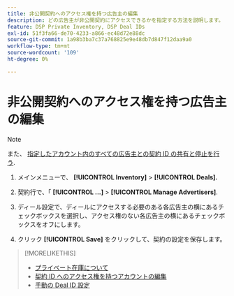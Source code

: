 ```yaml
---
title: 非公開契約へのアクセス権を持つ広告主の編集
description: どの広告主が非公開契約にアクセスできるかを指定する方法を説明します。
feature: DSP Private Inventory, DSP Deal IDs
exl-id: 51f3fa66-de70-4233-a866-ec48d72e88dc
source-git-commit: 1a98b3ba7c37a768825e9e48db7d847f12daa9a0
workflow-type: tm+mt
source-wordcount: '109'
ht-degree: 0%

---
```


# 非公開契約へのアクセス権を持つ広告主の編集

>[!NOTE]
>
>また、 [指定したアカウント内のすべての広告主との契約 ID の共有と停止を行う](deal-id-share.md).

1. メインメニューで、 **[!UICONTROL Inventory]** > **[!UICONTROL Deals].**

1. 契約行で、「  **[!UICONTROL ...]** > **[!UICONTROL Manage Advertisers]**.

1. ディール設定で、ディールにアクセスする必要のある各広告主の横にあるチェックボックスを選択し、アクセス権のない各広告主の横にあるチェックボックスをオフにします。

1. クリック **[!UICONTROL Save]** をクリックして、契約の設定を保存します。

>[!MORELIKETHIS]
>* [プライベート在庫について](private-inventory-about.md)
>* [契約 ID へのアクセス権を持つアカウントの編集](/help/dsp/inventory/deal-id-share.md)
>* [手動の Deal ID 設定](deal-id-settings.md)

